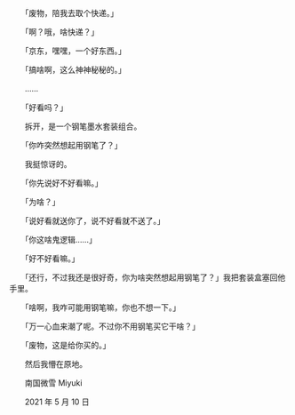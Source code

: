 　　「废物，陪我去取个快递。」

　　「啊？哦，啥快递？」

　　「京东，嘿嘿，一个好东西。」

　　「搞啥啊，这么神神秘秘的。」

　　……

　　「好看吗？」

　　拆开，是一个钢笔墨水套装组合。

　　「你咋突然想起用钢笔了？」

　　我挺惊讶的。

　　「你先说好不好看嘛。」

　　「为啥？」

　　「说好看就送你了，说不好看就不送了。」

　　「你这啥鬼逻辑……」

　　「好不好看嘛。」

　　「还行，不过我还是很好奇，你为啥突然想起用钢笔了？」我把套装盒塞回他手里。

　　「啥啊，我咋可能用钢笔嘛，你也不想一下。」

　　「万一心血来潮了呢。不过你不用钢笔买它干啥？」

　　「废物，这是给你买的。」



　　然后我懵在原地。



　　南国微雪 Miyuki

　　2021 年 5 月 10 日


